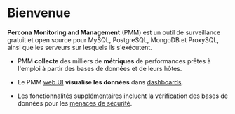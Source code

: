 # Bienvenue

**Percona Monitoring and Management** (PMM) est un outil de surveillance gratuit et open source pour MySQL, PostgreSQL, MongoDB et ProxySQL, ainsi que les serveurs sur lesquels ils s'exécutent.

- PMM **collecte** des milliers de **métriques** de performances prêtes à l'emploi à partir des bases de données et de leurs hôtes.

- Le PMM [web UI](using/interface.md) **visualise les données** dans [dashboards](details/dashboards/).

- Les fonctionnalités supplémentaires incluent la vérification des bases de données pour les [menaces de sécurité](using/platform/security-threat-tool.md).